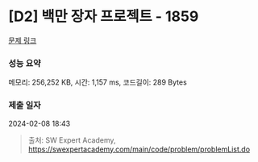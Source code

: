 # [D2] 백만 장자 프로젝트 - 1859 

[문제 링크](https://swexpertacademy.com/main/code/problem/problemDetail.do?contestProbId=AV5LrsUaDxcDFAXc) 

### 성능 요약

메모리: 256,252 KB, 시간: 1,157 ms, 코드길이: 289 Bytes

### 제출 일자

2024-02-08 18:43



> 출처: SW Expert Academy, https://swexpertacademy.com/main/code/problem/problemList.do